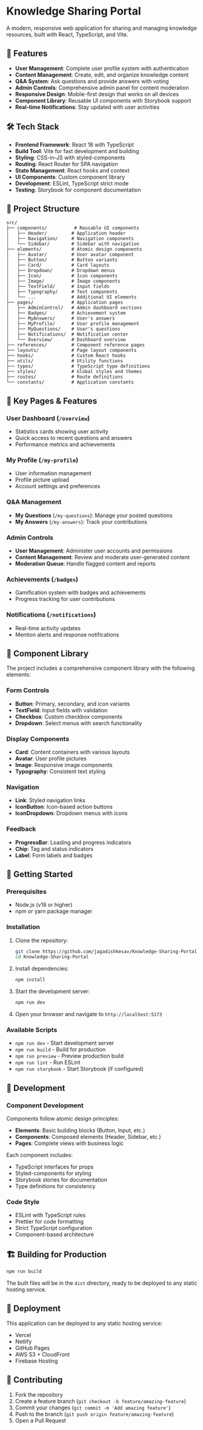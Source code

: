 # Knowledge Sharing Portal

A modern, responsive web application for sharing and managing knowledge resources, built with React, TypeScript, and Vite.

## 🚀 Features

- **User Management**: Complete user profile system with authentication
- **Content Management**: Create, edit, and organize knowledge content
- **Q&A System**: Ask questions and provide answers with voting
- **Admin Controls**: Comprehensive admin panel for content moderation
- **Responsive Design**: Mobile-first design that works on all devices
- **Component Library**: Reusable UI components with Storybook support
- **Real-time Notifications**: Stay updated with user activities

## 🛠️ Tech Stack

- **Frontend Framework**: React 18 with TypeScript
- **Build Tool**: Vite for fast development and building
- **Styling**: CSS-in-JS with styled-components
- **Routing**: React Router for SPA navigation
- **State Management**: React hooks and context
- **UI Components**: Custom component library
- **Development**: ESLint, TypeScript strict mode
- **Testing**: Storybook for component documentation

## 📁 Project Structure

```
src/
├── components/          # Reusable UI components
│   ├── Header/         # Application header
│   ├── Navigation/     # Navigation components
│   └── Sidebar/        # Sidebar with navigation
├── elements/           # Atomic design components
│   ├── Avatar/         # User avatar component
│   ├── Button/         # Button variants
│   ├── Card/           # Card layouts
│   ├── Dropdown/       # Dropdown menus
│   ├── Icon/           # Icon components
│   ├── Image/          # Image components
│   ├── TextField/      # Input fields
│   ├── Typography/     # Text components
│   └── ...             # Additional UI elements
├── pages/              # Application pages
│   ├── AdminControl/   # Admin dashboard sections
│   ├── Badges/         # Achievement system
│   ├── MyAnswers/      # User's answers
│   ├── MyProfile/      # User profile management
│   ├── MyQuestions/    # User's questions
│   ├── Notifications/  # Notification center
│   └── Overview/       # Dashboard overview
├── references/         # Component reference pages
├── layouts/            # Page layout components
├── hooks/              # Custom React hooks
├── utils/              # Utility functions
├── types/              # TypeScript type definitions
├── styles/             # Global styles and themes
├── routes/             # Route definitions
└── constants/          # Application constants
```

## 🎯 Key Pages & Features

### User Dashboard (`/overview`)
- Statistics cards showing user activity
- Quick access to recent questions and answers
- Performance metrics and achievements

### My Profile (`/my-profile`)
- User information management
- Profile picture upload
- Account settings and preferences

### Q&A Management
- **My Questions** (`/my-questions`): Manage your posted questions
- **My Answers** (`/my-answers`): Track your contributions

### Admin Controls
- **User Management**: Administer user accounts and permissions
- **Content Management**: Review and moderate user-generated content
- **Moderation Queue**: Handle flagged content and reports

### Achievements (`/badges`)
- Gamification system with badges and achievements
- Progress tracking for user contributions

### Notifications (`/notifications`)
- Real-time activity updates
- Mention alerts and response notifications

## 🎨 Component Library

The project includes a comprehensive component library with the following elements:

### Form Controls
- **Button**: Primary, secondary, and icon variants
- **TextField**: Input fields with validation
- **Checkbox**: Custom checkbox components
- **Dropdown**: Select menus with search functionality

### Display Components
- **Card**: Content containers with various layouts
- **Avatar**: User profile pictures
- **Image**: Responsive image components
- **Typography**: Consistent text styling

### Navigation
- **Link**: Styled navigation links
- **IconButton**: Icon-based action buttons
- **IconDropdown**: Dropdown menus with icons

### Feedback
- **ProgressBar**: Loading and progress indicators
- **Chip**: Tag and status indicators
- **Label**: Form labels and badges

## 🚀 Getting Started

### Prerequisites

- Node.js (v18 or higher)
- npm or yarn package manager

### Installation

1. Clone the repository:
   ```bash
   git clone https://github.com/jagadishkesav/Knowledge-Sharing-Portal.git
   cd Knowledge-Sharing-Portal
   ```

2. Install dependencies:
   ```bash
   npm install
   ```

3. Start the development server:
   ```bash
   npm run dev
   ```

4. Open your browser and navigate to `http://localhost:5173`

### Available Scripts

- `npm run dev` - Start development server
- `npm run build` - Build for production
- `npm run preview` - Preview production build
- `npm run lint` - Run ESLint
- `npm run storybook` - Start Storybook (if configured)

## 🧪 Development

### Component Development

Components follow atomic design principles:
- **Elements**: Basic building blocks (Button, Input, etc.)
- **Components**: Composed elements (Header, Sidebar, etc.)
- **Pages**: Complete views with business logic

Each component includes:
- TypeScript interfaces for props
- Styled-components for styling
- Storybook stories for documentation
- Type definitions for consistency

### Code Style

- ESLint with TypeScript rules
- Prettier for code formatting
- Strict TypeScript configuration
- Component-based architecture

## 🏗️ Building for Production

```bash
npm run build
```

The built files will be in the `dist` directory, ready to be deployed to any static hosting service.

## 🚢 Deployment

This application can be deployed to any static hosting service:
- Vercel
- Netlify
- GitHub Pages
- AWS S3 + CloudFront
- Firebase Hosting

## 🤝 Contributing

1. Fork the repository
2. Create a feature branch (`git checkout -b feature/amazing-feature`)
3. Commit your changes (`git commit -m 'Add amazing feature'`)
4. Push to the branch (`git push origin feature/amazing-feature`)
5. Open a Pull Request



